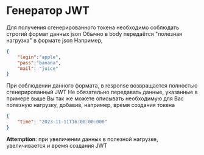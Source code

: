 # Генератор JWT
Для получения сгенерированного токена необходимо соблюдать строгий формат данных json
Обычно в body передаётся "полезная нагрузка" в формате json
Например,
```json
{
	"login":"apple",
	"pass":"banana",
	"mail": "juice"
}
```
При соблюдении данного формата, в response возвращается полностью сгенерированный JWT
Не обязательно передавать данные, указанные в примере выше
Вы так же можете описывать необходимую для Вас полезную нагрузку, добавив, например, время создания токена
```json
{
	"time": "2023-11-11T16:00:00:000"
}
```
**Attemption**: при увеличении данных в полезной нагрузке, увеличивается и время создания JWT